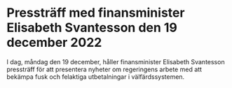# Pressträff med finansminister Elisabeth Svantesson den 19 december 2022

I dag, måndag den 19 december, håller finansminister Elisabeth Svantesson pressträff för att presentera nyheter om regeringens arbete med att bekämpa fusk och felaktiga utbetalningar i välfärdssystemen.
